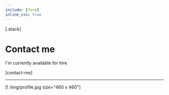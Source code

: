 ```yaml
---
include: [form]
inline_css: true
---
```


[.stack]
  # Contact me
  I'm currently available for hire
  
  [contact-me]

  ---
  [! /img/profile.jpg size="460 x 460"]

